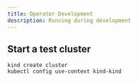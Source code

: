 ```yaml
---
title: Operator Development
description: Running during development
---
```



## Start a test cluster

```shell
kind create cluster
kubectl config use-context kind-kind
```

